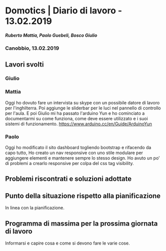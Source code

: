 # Domotics | Diario di lavoro - 13.02.2019

##### Ruberto Mattia, Paolo Guebeli, Bosco Giulio

### Canobbio, 13.02.2019

## Lavori svolti

### Giulio

### Mattia

Oggi ho dovuto fare un intervista su skype con un possibile datore di lavoro per l'inghilterra.
Poi aggiunge le sliderbar per le luci nel pannello di controllo per l'aula.
E poi Giulio mi ha passato l'arduino Yun e ho cominciato a documentarmi su come funziona, come
deve essere utilizzato e i suoi sistemi di funzionamento.
https://www.arduino.cc/en/Guide/ArduinoYun

### Paolo

Oggi ho modificato il sito dashboard togliendo bootstrap e rifacendo da capo tutto,
Ho creato un nav responsive con uno stile modulare per aggiungere elementi e mantenere
sempre lo stesso design. Ho avuto un po' di problemi a crearlo responsive per colpa del
css tag visibility.


##  Problemi riscontrati e soluzioni adottate


##  Punto della situazione rispetto alla pianificazione
In linea con la pianificazione.


## Programma di massima per la prossima giornata di lavoro
Informarsi e capire cosa e come si devono fare le varie cose.
